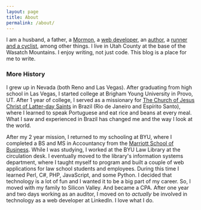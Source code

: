```yaml
---
layout: page
title: About
permalink: /about/
---
```


I am a husband, a father, a [Mormon](https://www.mormon.org/me/1YTB), a [web developer](https://www.linkedin.com/in/stevenmfoote), an [author](http://www.amazon.com/Learning-Program-Steven-Foote/dp/0789753391/), a [runner and a cyclist](https://www.strava.com/athletes/269149), among other things. I live in Utah County at the base of the Wasatch Mountains. I enjoy writing, not just code. This blog is a place for me to write.

### More History

I grew up in Nevada (both Reno and Las Vegas). After graduating from high school in Las Vegas, I started college at Brigham Young University in Provo, UT. After 1 year of college, I served as a missionary for [The Church of Jesus Christ of Latter-day Saints](https://www.lds.org/?lang=eng) in Brazil (Rio de Janeiro and Espírito Santo), where I learned to speak Portuguese and eat rice and beans at every meal. What I saw and experienced in Brazil has changed me and the way I look at the world.

After my 2 year mission, I returned to my schooling at BYU, where I completed a BS and MS in Accountancy from the [Marriott School of Business](https://marriottschool.byu.edu/). While I was studying, I worked at the BYU Law Library at the circulation desk. I eventually moved to the library's information systems department, where I taught myself to program and built a couple of web applications for law school students and employees. During this time I learned Perl, C#, PHP, JavaScript, and some Python. I decided that technology is a lot of fun and I wanted it to be a big part of my career. So, I moved with my family to Silicon Valley. And became a CPA. After one year and two days working as an auditor, I moved on to _actually_ be involved in technology as a web developer at LinkedIn. I love what I do.
